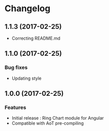 # Changelog

## 1.1.3 (2017-02-25)

- Correcting README.md

## 1.1.0 (2017-02-25)

### Bug fixes

- Updating style

## 1.0.0 (2017-02-25)

### Features

- Initial release : Ring Chart module for Angular
- Compatible with AoT pre-compiling